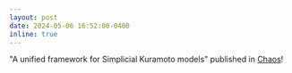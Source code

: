 ```yaml
---
layout: post
date: 2024-05-06 16:52:00-0400
inline: true
---
```


"A unified framework for Simplicial Kuramoto models" published in [Chaos](https://doi.org/10.1063/5.0169388)!

